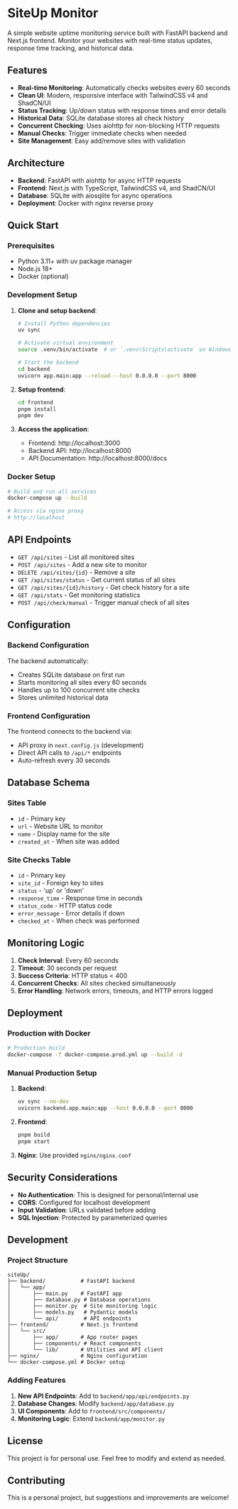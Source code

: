 # SiteUp Monitor

A simple website uptime monitoring service built with FastAPI backend and Next.js frontend. Monitor your websites with real-time status updates, response time tracking, and historical data.

## Features

- **Real-time Monitoring**: Automatically checks websites every 60 seconds
- **Clean UI**: Modern, responsive interface with TailwindCSS v4 and ShadCN/UI
- **Status Tracking**: Up/down status with response times and error details
- **Historical Data**: SQLite database stores all check history
- **Concurrent Checking**: Uses aiohttp for non-blocking HTTP requests
- **Manual Checks**: Trigger immediate checks when needed
- **Site Management**: Easy add/remove sites with validation

## Architecture

- **Backend**: FastAPI with aiohttp for async HTTP requests
- **Frontend**: Next.js with TypeScript, TailwindCSS v4, and ShadCN/UI
- **Database**: SQLite with aiosqlite for async operations
- **Deployment**: Docker with nginx reverse proxy

## Quick Start

### Prerequisites

- Python 3.11+ with uv package manager
- Node.js 18+
- Docker (optional)

### Development Setup

1. **Clone and setup backend**:
   ```bash
   # Install Python dependencies
   uv sync
   
   # Activate virtual environment
   source .venv/bin/activate  # or `.venv\Scripts\activate` on Windows
   
   # Start the backend
   cd backend
   uvicorn app.main:app --reload --host 0.0.0.0 --port 8000
   ```

2. **Setup frontend**:
   ```bash
   cd frontend
   pnpm install
   pnpm dev
   ```

3. **Access the application**:
   - Frontend: http://localhost:3000
   - Backend API: http://localhost:8000
   - API Documentation: http://localhost:8000/docs

### Docker Setup

```bash
# Build and run all services
docker-compose up --build

# Access via nginx proxy
# http://localhost
```

## API Endpoints

- `GET /api/sites` - List all monitored sites
- `POST /api/sites` - Add a new site to monitor
- `DELETE /api/sites/{id}` - Remove a site
- `GET /api/sites/status` - Get current status of all sites
- `GET /api/sites/{id}/history` - Get check history for a site
- `GET /api/stats` - Get monitoring statistics
- `POST /api/check/manual` - Trigger manual check of all sites

## Configuration

### Backend Configuration

The backend automatically:
- Creates SQLite database on first run
- Starts monitoring all sites every 60 seconds
- Handles up to 100 concurrent site checks
- Stores unlimited historical data

### Frontend Configuration 

The frontend connects to the backend via:
- API proxy in `next.config.js` (development)
- Direct API calls to `/api/*` endpoints
- Auto-refresh every 30 seconds

## Database Schema

### Sites Table
- `id` - Primary key
- `url` - Website URL to monitor
- `name` - Display name for the site
- `created_at` - When site was added

### Site Checks Table
- `id` - Primary key
- `site_id` - Foreign key to sites
- `status` - 'up' or 'down'
- `response_time` - Response time in seconds
- `status_code` - HTTP status code
- `error_message` - Error details if down
- `checked_at` - When check was performed

## Monitoring Logic

1. **Check Interval**: Every 60 seconds
2. **Timeout**: 30 seconds per request
3. **Success Criteria**: HTTP status < 400
4. **Concurrent Checks**: All sites checked simultaneously
5. **Error Handling**: Network errors, timeouts, and HTTP errors logged

## Deployment

### Production with Docker

```bash
# Production build
docker-compose -f docker-compose.prod.yml up --build -d
```

### Manual Production Setup

1. **Backend**:
   ```bash
   uv sync --no-dev
   uvicorn backend.app.main:app --host 0.0.0.0 --port 8000
   ```

2. **Frontend**:
   ```bash
   pnpm build
   pnpm start
   ```

3. **Nginx**: Use provided `nginx/nginx.conf`

## Security Considerations

- **No Authentication**: This is designed for personal/internal use
- **CORS**: Configured for localhost development
- **Input Validation**: URLs validated before adding
- **SQL Injection**: Protected by parameterized queries

## Development

### Project Structure
```
siteUp/
├── backend/           # FastAPI backend
│   └── app/
│       ├── main.py    # FastAPI app
│       ├── database.py # Database operations
│       ├── monitor.py  # Site monitoring logic
│       ├── models.py   # Pydantic models
│       └── api/        # API endpoints
├── frontend/          # Next.js frontend
│   └── src/
│       ├── app/       # App router pages
│       ├── components/ # React components
│       └── lib/       # Utilities and API client
├── nginx/             # Nginx configuration
└── docker-compose.yml # Docker setup
```

### Adding Features

1. **New API Endpoints**: Add to `backend/app/api/endpoints.py`
2. **Database Changes**: Modify `backend/app/database.py`
3. **UI Components**: Add to `frontend/src/components/`
4. **Monitoring Logic**: Extend `backend/app/monitor.py`

## License

This project is for personal use. Feel free to modify and extend as needed.

## Contributing

This is a personal project, but suggestions and improvements are welcome! 